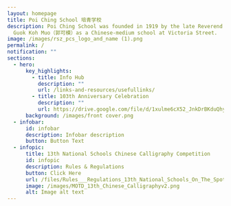 ```yaml
---
layout: homepage
title: Poi Ching School 培青学校
description: Poi Ching School was founded in 1919 by the late Reverend Canon
  Guok Koh Muo（郭可模）as a Chinese-medium school at Victoria Street.
image: /images/rsz_pcs_logo_and_name (1).png
permalink: /
notification: ""
sections:
  - hero:
      key_highlights:
        - title: Info Hub
          description: ""
          url: /links-and-resources/usefullinks/
        - title: 103th Anniversary Celebration
          description: ""
          url: https://drive.google.com/file/d/1xulme6cX52_JnkDrBKduQhyQAeFGiDMH/view?usp=sharing
      background: /images/front cover.png
  - infobar:
      id: infobar
      description: Infobar description
      button: Button Text
  - infopic:
      title: 13th National Schools Chinese Calligraphy Competition
      id: infopic
      description: Rules & Regulations
      button: Click Here
      url: /files/Rules___Regulations_13th_National_Schools_On_The_Spot_Chinese_Calligraphy_Competition
      image: /images/MOTD_13th_Chinese_Calligraphyv2.png
      alt: Image alt text
---
```

